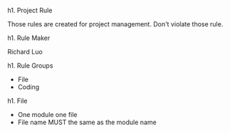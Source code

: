 
h1. Project Rule

Those rules are created for project management.
Don't violate those rule.

h1. Rule Maker

Richard Luo

h1. Rule Groups

* File
* Coding

h1. File

* One module one file
* File name MUST the same as the module name




